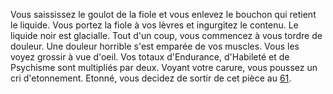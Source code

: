Vous saississez le goulot de la fiole et vous enlevez le bouchon qui retient le liquide. Vous portez la fiole à vos lèvres et ingurgitez le contenu. Le liquide noir est glacialle. Tout d'un coup, vous commencez à vous tordre de douleur. Une douleur horrible s'est emparée de vos muscles. Vous les voyez grossir à vue d'oeil. Vos totaux d'Endurance, d'Habileté et de Psychisme sont multipliés par deux. Voyant votre carure, vous poussez un cri d'etonnement. Etonné, vous decidez de sortir de cet pièce au [61](61).